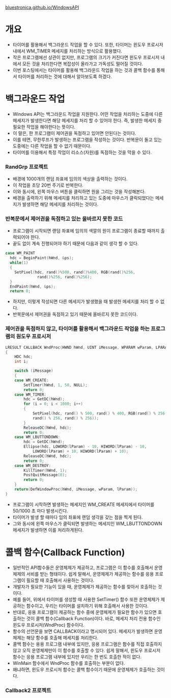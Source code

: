 [bluestronica.github.io/WindowsAPI](https://bluestronica.github.io/WindowsAPI)

# 개요
- 타이머를 활용해서 백그라운드 작업을 할 수 있다. 또한, 타이머는 윈도우 프로시저 내에서 WM_TIMER 메세지를 처리하는 방식으로 활용했다. 
- 작은 프로그램에선 상관이 없지만, 프로그램의 크기가 커진다면 윈도우 프로시저 내에서 모든 것을 처리한다면 복잡성이 올라가고 가독성도 떨어질 것이다.  
- 이번 포스팅에서는 타이머를 활용해 백그라운드 작업을 하는 것과 콜백 함수를 통해서 타이머를 처리하는 것에 대해서 알아보도록 하겠다.


# 백그라운드 작업
- Windows API는 백그라운드 작업을 지원한다. 어떤 작업을 처리하는 도중에 다른 메세지가 발생한다면 해당 메세지를 처리 할 수 있어야 한다. 즉, 발생한 메세지 중 필요한 작업을 해야한다는 뜻이다. 
- 이 말은, 한 프로그램이 제어권을 독점하고 있어면 안된다는 것이다.
- 이를 테면, 무한루프가 발생하는 프로그램을 작성하는 것이다. 반복문이 돌고 있는 도중에는 다른 작업을 할 수 없기 때문이다.
- 타이머를 이용해서 특정 작업이 리소스(자원)를 독점하는 것을 막을 수 있다.

### RandGrp 프로젝트
- 배경에 1000개의 랜덤 좌표에 임의의 색상을 출력하는 것이다.
- 이 작업을 초당 20번 주기로 반복한다.
- 이와 동시에, 왼쪽 마우스 버튼을 클릭하면 원을 그리는 것을 작성해본다.
- 배경을 출력하기 위해 메세지를 처리하고 있는 도중에 마우스가 클릭되었다는 메세지가 발생하면 해당 메세지를 처리하는 것이다.

### 반복문에서 제어권을 독점하고 있는 올바르지 못한 코드
- 프로그램이 시작되면 랜덤 좌표에 임의의 색깔의 원이 프로그램이 종료할 때까지 출력되어야 한다. 
- 끝도 없이 계속 진행되어야 하기 때문에 다음과 같이 생각 할 수 있다.
```c
case WM_PAINT
  hdc = BeginPaint(hWnd, &ps);
  while(1)
  {
    SetPixel(hdc, rand()%500, rand()%400, RGB(rand()%256, 
              rand()%256, rand()%256);
  }
  EndPaint(hWnd, &ps);
  return 0;
```
- 하지만, 이렇게 작성되면 다른 메세지가 발생했을 때 발생한 메세지를 처리 할 수 없다.
- 반복문에서 제어권을 독점하고 있기 때문에 올바르지 못한 코드이다.

### 제어권을 독점하지 않고, 타이머를 활용해서 백그라운드 작업을 하는 프로그램의 원도우 프로시저
```c
LRESULT CALLBACK WndProc(HWND hWnd, UINT iMessage, WPARAM wParam, LPARAM lParam)
{
	HDC hdc;
	int i;

	switch (iMessage)
	{
	case WM_CREATE:
		SetTimer(hWnd, 1, 50, NULL);
		return 0;
	case WM_TIMER:
		hdc = GetDC(hWnd);
		for (i = 0; i < 1000; i++)
		{
			SetPixel(hdc, rand() % 500, rand() % 400, RGB(rand() % 256, 
			rand() % 256, rand() % 256));
		}
		ReleaseDC(hWnd, hdc);
		return 0;
	case WM_LBUTTONDOWN:
		hdc = GetDC(hWnd);
		Ellipse(hdc, LOWORD(lParam) - 10, HIWORD(lParam) - 10, 
			LOWORD(lParam) + 10, HIWORD(lParam) + 10);
		ReleaseDC(hWnd, hdc);
		return 0;
	case WM_DESTROY:
		KillTimer(hWnd, 1);
		PostQuitMessage(0);
		return 0;
	}
	return(DefWindowProc(hWnd, iMessage, wParam, lParam));
}
```
- 프로그램이 시작하면 발생하는 메세지인 WM_CREATE 메세지에서 타이머를 50/1000 초 마다 발생시킨다.
- 타이머가 발생 할 때마다 임의 좌표에 랜덤 생각을 갖는 점을 찍게 된다.
- 그와 동시에 왼쪽 마우스가 클릭되면 발생하는 메세지인 WM_LBUTTONDOWN 메세지가 발생하면 이를 처리하게된다.


# 콜백 함수(Callback Function)
- 일반적인 API함수들은 운영체제가 제공하고, 프로그램은 이 함수를 호출해서 운영체제의 서비를 받는 형태이다. 쉽게 말해서, 운영체제가 제공하는 함수를 응용 프로그램이 필요할 때 호출해서 사용하는 것이다.
- 개발자가 필요한 기능이 있을 때, 운영체제가 제공하는 함수를 찾아서 호출하는 것이다. 
- 예를 들어, 위에서 타이머를 생성할 때 사용한 SetTimer() 함수 또한 운영체제가 제공하는 함수이고, 우리는 타이머를 설치하기 위해 호출해서 사용한 것이다.
- 반대로, 응용 프로그램이 제공하는 함수 중에 운영체제가 필요한 함수가 있으면 호출하는 것이 콜백 함수(Callback Function)이다. 바로, 메세지 처리 전용 함수인 윈도우 프로시저(WndProc) 함수이다.
- 함수의 선언문을 보면 CALLBACK이라고 명시되어 있다. 메세지가 발생하면 운영체제는 해당 함수를 호출해 메세지를 처리한다.
- 콜백 함수는 용용 프로그램 내부에 있지만, 응용 프로그램은 함수를 직접 호출하지 않고 오직 운영체제만이 이 함수를 호출할 수 있다. 쉽게 말해서, 윈도우 프로시저 함수는 응용 프로그램 내부에 있지만 우리는 한 번도 호출한 적이 없다.
- WinMain 함수에서 WndProc 함수를 호출하는 부분이 없다.
- 왜냐하면, 윈도우 프로시저 함수는 콜백 함수이기 때문에 운영체제가 호출하는 것이다.

### Callback2 프로젝트
```c

```





























